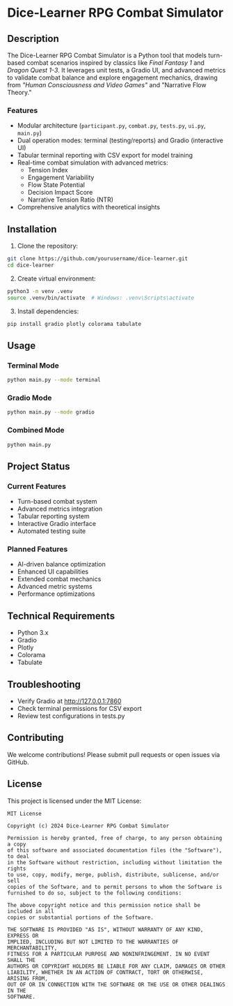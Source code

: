 # Dice-Learner RPG Combat Simulator

## Description
The Dice-Learner RPG Combat Simulator is a Python tool that models turn-based combat scenarios inspired by classics like *Final Fantasy 1* and *Dragon Quest 1-3*. It leverages unit tests, a Gradio UI, and advanced metrics to validate combat balance and explore engagement mechanics, drawing from *"Human Consciousness and Video Games"* and "Narrative Flow Theory."

### Features
- Modular architecture (`participant.py`, `combat.py`, `tests.py`, `ui.py`, `main.py`)
- Dual operation modes: terminal (testing/reports) and Gradio (interactive UI)
- Tabular terminal reporting with CSV export for model training
- Real-time combat simulation with advanced metrics:
   - Tension Index
   - Engagement Variability
   - Flow State Potential
   - Decision Impact Score
   - Narrative Tension Ratio (NTR)
- Comprehensive analytics with theoretical insights

## Installation

1. Clone the repository:
```bash
git clone https://github.com/yourusername/dice-learner.git
cd dice-learner
```

2. Create virtual environment:
```bash
python3 -m venv .venv
source .venv/bin/activate  # Windows: .venv\Scripts\activate
```

3. Install dependencies:
```bash
pip install gradio plotly colorama tabulate
```

## Usage

### Terminal Mode
```bash
python main.py --mode terminal
```

### Gradio Mode
```bash
python main.py --mode gradio
```

### Combined Mode
```bash
python main.py
```

## Project Status

### Current Features
- Turn-based combat system
- Advanced metrics integration
- Tabular reporting system
- Interactive Gradio interface
- Automated testing suite

### Planned Features
- AI-driven balance optimization
- Enhanced UI capabilities
- Extended combat mechanics
- Advanced metric systems
- Performance optimizations

## Technical Requirements
- Python 3.x
- Gradio
- Plotly
- Colorama
- Tabulate

## Troubleshooting
- Verify Gradio at http://127.0.0.1:7860
- Check terminal permissions for CSV export
- Review test configurations in tests.py

## Contributing
We welcome contributions! Please submit pull requests or open issues via GitHub.

## License
This project is licensed under the MIT License:

```
MIT License

Copyright (c) 2024 Dice-Learner RPG Combat Simulator

Permission is hereby granted, free of charge, to any person obtaining a copy
of this software and associated documentation files (the "Software"), to deal
in the Software without restriction, including without limitation the rights
to use, copy, modify, merge, publish, distribute, sublicense, and/or sell
copies of the Software, and to permit persons to whom the Software is
furnished to do so, subject to the following conditions:

The above copyright notice and this permission notice shall be included in all
copies or substantial portions of the Software.

THE SOFTWARE IS PROVIDED "AS IS", WITHOUT WARRANTY OF ANY KIND, EXPRESS OR
IMPLIED, INCLUDING BUT NOT LIMITED TO THE WARRANTIES OF MERCHANTABILITY,
FITNESS FOR A PARTICULAR PURPOSE AND NONINFRINGEMENT. IN NO EVENT SHALL THE
AUTHORS OR COPYRIGHT HOLDERS BE LIABLE FOR ANY CLAIM, DAMAGES OR OTHER
LIABILITY, WHETHER IN AN ACTION OF CONTRACT, TORT OR OTHERWISE, ARISING FROM,
OUT OF OR IN CONNECTION WITH THE SOFTWARE OR THE USE OR OTHER DEALINGS IN THE
SOFTWARE.
```
